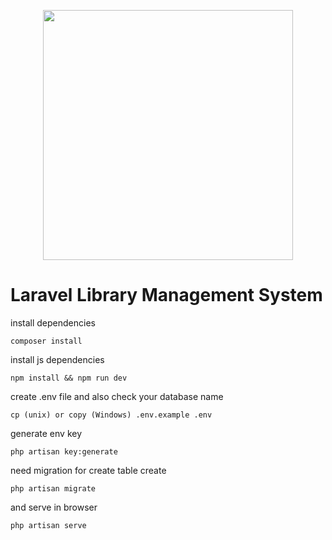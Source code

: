 <p align="center"><a href="https://laravel.com" target="_blank"><img src="https://raw.githubusercontent.com/laravel/art/master/logo-lockup/5%20SVG/2%20CMYK/1%20Full%20Color/laravel-logolockup-cmyk-red.svg" width="400"></a></p>

# Laravel Library Management System

install dependencies
```
composer install
````
install js dependencies
```
npm install && npm run dev
````
create .env file and also check your database name 
```
cp (unix) or copy (Windows) .env.example .env
```
generate env key
```
php artisan key:generate

```
need migration for create table create 
```
php artisan migrate
```
and serve in browser
```
php artisan serve
```
